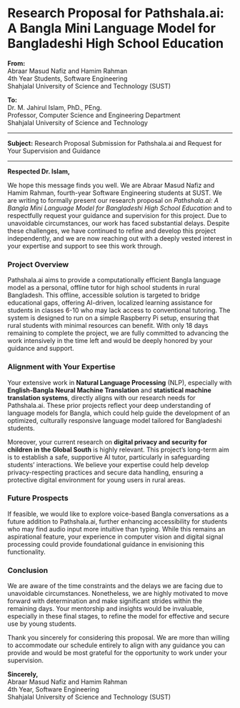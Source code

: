 # Research Proposal for Pathshala.ai: A Bangla Mini Language Model for Bangladeshi High School Education

**From:**  
Abraar Masud Nafiz and Hamim Rahman  
4th Year Students, Software Engineering  
Shahjalal University of Science and Technology (SUST)

**To:**  
Dr. M. Jahirul Islam, PhD., PEng.  
Professor, Computer Science and Engineering Department  
Shahjalal University of Science and Technology

---

**Subject:** Research Proposal Submission for Pathshala.ai and Request for Your Supervision and Guidance

---

**Respected Dr. Islam,**

We hope this message finds you well. We are Abraar Masud Nafiz and Hamim Rahman, fourth-year Software Engineering students at SUST. We are writing to formally present our research proposal on *Pathshala.ai: A Bangla Mini Language Model for Bangladeshi High School Education* and to respectfully request your guidance and supervision for this project. Due to unavoidable circumstances, our work has faced substantial delays. Despite these challenges, we have continued to refine and develop this project independently, and we are now reaching out with a deeply vested interest in your expertise and support to see this work through.

### Project Overview  
Pathshala.ai aims to provide a computationally efficient Bangla language model as a personal, offline tutor for high school students in rural Bangladesh. This offline, accessible solution is targeted to bridge educational gaps, offering AI-driven, localized learning assistance for students in classes 6-10 who may lack access to conventional tutoring. The system is designed to run on a simple Raspberry Pi setup, ensuring that rural students with minimal resources can benefit. With only 18 days remaining to complete the project, we are fully committed to advancing the work intensively in the time left and would be deeply honored by your guidance and support.

### Alignment with Your Expertise  
Your extensive work in **Natural Language Processing** (NLP), especially with **English-Bangla Neural Machine Translation** and **statistical machine translation systems**, directly aligns with our research needs for Pathshala.ai. These prior projects reflect your deep understanding of language models for Bangla, which could help guide the development of an optimized, culturally responsive language model tailored for Bangladeshi students.

Moreover, your current research on **digital privacy and security for children in the Global South** is highly relevant. This project’s long-term aim is to establish a safe, supportive AI tutor, particularly in safeguarding students’ interactions. We believe your expertise could help develop privacy-respecting practices and secure data handling, ensuring a protective digital environment for young users in rural areas.

### Future Prospects  
If feasible, we would like to explore voice-based Bangla conversations as a future addition to Pathshala.ai, further enhancing accessibility for students who may find audio input more intuitive than typing. While this remains an aspirational feature, your experience in computer vision and digital signal processing could provide foundational guidance in envisioning this functionality.

### Conclusion  
We are aware of the time constraints and the delays we are facing due to unavoidable circumstances. Nonetheless, we are highly motivated to move forward with determination and make significant strides within the remaining days. Your mentorship and insights would be invaluable, especially in these final stages, to refine the model for effective and secure use by young students.

Thank you sincerely for considering this proposal. We are more than willing to accommodate our schedule entirely to align with any guidance you can provide and would be most grateful for the opportunity to work under your supervision.

**Sincerely,**  
Abraar Masud Nafiz and Hamim Rahman  
4th Year, Software Engineering  
Shahjalal University of Science and Technology (SUST)
